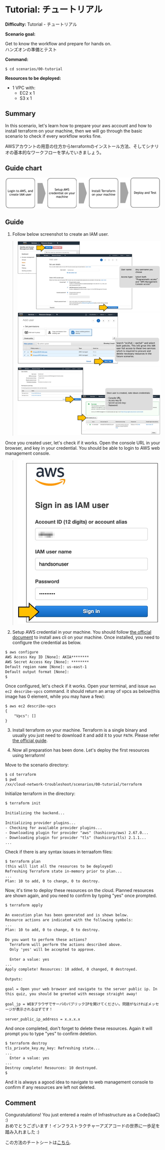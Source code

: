 # Tutorial: チュートリアル

**Difficulty:** Tutorial - チュートリアル

**Scenario goal:**

Get to know the workflow and prepare for hands on.  
ハンズオンの準備とテスト

**Command:**
```
$ cd scenarios/00-tutorial
```

**Resources to be deployed:**

* 1 VPC with:
  * EC2 x 1
  * S3 x 1

## Summary

In this scenario, let's learn how to prepare your aws account and how to install terraform on your machine, then we will go through the basic scenario to check if every workflow works fine.

AWSアカウントの用意の仕方からterraformのインストール方法、そしてシナリオの基本的なワークフローを学んでいきましょう。

## Guide chart

![guide chart](./asset/00-route.jpg)

## Guide

1. Follow below screenshot to create an IAM user.

>![awsiam01](./asset/00-awsiam01.jpg)
>![awsiam02](./asset/00-awsiam02.jpg)
>![awsiam03](./asset/00-awsiam03.jpg)

Once you created user, let's check if it works.
Open the console URL in your browser, and key in your credential. You should be able to login to AWS web management console.

>![awsiam04](./asset/00-awsiam04.jpg)

2. Setup AWS credential in your machine. You should follow [the official document](https://docs.aws.amazon.com/cli/latest/userguide/install-cliv2.html) to install aws cli on your machine. Once installed, you need to configure the credential as below.
```
$ aws configure
AWS Access Key ID [None]: AKIA********
AWS Secret Access Key [None]: ********
Default region name [None]: us-east-1
Default output format [None]: 
$ 
```
Once configured, let's check if it works. Open your terminal, and issue `aws ec2 describe-vpcs` command. it should return an array of vpcs as below(this image has 0 element, while you may have a few):
```
$ aws ec2 describe-vpcs
{
    "Vpcs": []
}
```

3. Install terraform on your machine. Terraform is a single binary and usually you just need to download it and add it to your `PATH`. Please refer [the official guide](https://www.terraform.io/downloads.html).

4. Now all preparation has been done. Let's deploy the first resources using terraform!

Move to the scenario directory:
```
$ cd terraform
$ pwd
/xx/cloud-network-troubleshoot/scenarios/00-tutorial/terraform
```

Initialize terraform in the directory:
```
$ terraform init

Initializing the backend...

Initializing provider plugins...
- Checking for available provider plugins...
- Downloading plugin for provider "aws" (hashicorp/aws) 2.67.0...
- Downloading plugin for provider "tls" (hashicorp/tls) 2.1.1...
...
```

Check if there is any syntax issues in terraafom files:
```
$ terraform plan
(this will list all the resources to be deployed)
Refreshing Terraform state in-memory prior to plan...
...
Plan: 10 to add, 0 to change, 0 to destroy.
```

Now, it's time to deploy these resources on the cloud. Planned resources are shown again, and you need to confirm by typing "yes" once prompted.
```
$ terraform apply

An execution plan has been generated and is shown below.
Resource actions are indicated with the following symbols:
...
Plan: 10 to add, 0 to change, 0 to destroy.

Do you want to perform these actions?
  Terraform will perform the actions described above.
  Only 'yes' will be accepted to approve.

  Enter a value: yes
...
Apply complete! Resources: 10 added, 0 changed, 0 destroyed.

Outputs:

goal = Open your web browser and navigate to the server public ip. In this quiz, you should be greeted with message straight away!

goal_jp = WEBブラウザでサーバのパブリックIPを開けてください。問題がなければメッセージが表示されるはずです！

server_public_ip_address = x.x.x.x
```

And once completed, don't forget to delete these resources. Again it will prompt you to type "yes" to confirm deletion.
```
$ terraform destroy
tls_private_key.my_key: Refreshing state... 
...
  Enter a value: yes
...
Destroy complete! Resources: 10 destroyed.
$ 
```

And it is always a agood idea to navigate to web management console to confirm if any resources are left not deleted.

## Comment

Conguratulations! You just entered a realm of Infrastructure as a Code(IaaC) :)  
おめでとうございます！インフラストラクチャーアズアコードの世界に一歩足を踏み入れました :)  

この方法のチートシートは[こちら](./cheat_sheet.md).
